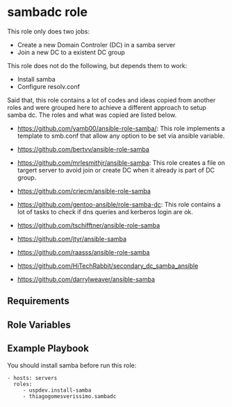 sambadc role
============

This role only does two jobs:
 - Create a new Domain Controler (DC) in a samba server 
 - Join a new DC to a existent DC group
 
 This role does not do the following, but depends them to work:
 
 - Install samba
 - Configure resolv.conf

Said that, this role contains a lot of codes and ideas copied from another roles and were
grouped here to achieve a different approach to setup samba dc. The roles and what was copied are listed below.


 - https://github.com/yamb00/ansible-role-samba/: This role implements a template to smb.conf that allow 
 any option to be set via ansible variable. 

- https://github.com/bertvv/ansible-role-samba

 - https://github.com/mrlesmithjr/ansible-samba: This role creates a file on targert server to avoid join or create DC when it already is part of DC group.
 
 - https://github.com/criecm/ansible-role-samba
 
 - https://github.com/gentoo-ansible/role-samba-dc: This role contains a lot of tasks to check if dns queries and kerberos login are ok.
 
 - https://github.com/tschifftner/ansible-role-samba
 
 - https://github.com/jtyr/ansible-samba
 - https://github.com/raasss/ansible-role-samba
 - https://github.com/HiTechRabbit/secondary_dc_samba_ansible
 - https://github.com/darrylweaver/ansible-samba

Requirements
------------


Role Variables
--------------


Example Playbook
----------------

You should install samba before run this role:

    - hosts: servers
      roles:
         - uspdev.install-samba
         - thiagogomesverissimo.sambadc

